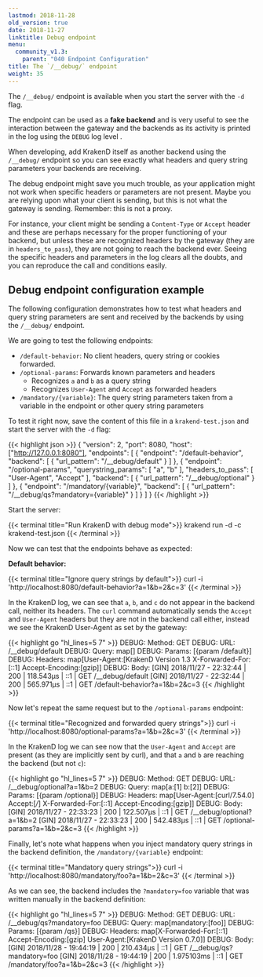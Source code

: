 ```yaml
---
lastmod: 2018-11-28
old_version: true
date: 2018-11-27
linktitle: Debug endpoint
menu:
  community_v1.3:
    parent: "040 Endpoint Configuration"
title: The `/__debug/` endpoint
weight: 35
---
```

The `/__debug/` endpoint is available when you start the server with the `-d` flag.

The endpoint can be used as a **fake backend** and is very useful to see the interaction between the gateway and the backends as its activity is printed in the log using the `DEBUG` log level .

When developing, add KrakenD itself as another backend using the `/__debug/` endpoint so you can see exactly what headers and query string parameters your backends are receiving.

The debug endpoint might save you much trouble, as your application might not work when specific headers or parameters are not present. Maybe you are relying upon what your client is sending, but this is not what the gateway is sending. Remember: this is not a proxy.

For instance, your client might be sending a `Content-Type` or `Accept` header and these are perhaps necessary for the proper functioning of your backend, but unless these are recognized headers by the gateway (they are in `headers_to_pass`), they are not going to reach the backend ever. Seeing the specific headers and parameters in the log clears all the doubts, and you can reproduce the call and conditions easily.

## Debug endpoint configuration example
The following configuration demonstrates how to test what headers and query string parameters are sent and received by the backends by using the `/__debug/` endpoint.

We are going to test the following endpoints:

- `/default-behavior`: No client headers, query string or cookies forwarded.
- `/optional-params`: Forwards known parameters and headers
    - Recognizes `a` and `b` as a query string
    - Recognizes `User-Agent` and `Accept` as forwarded headers
- `/mandatory/{variable}`: The query string parameters taken from a variable in the endpoint or other query string parameters

To test it right now, save the content of this file in a `krakend-test.json` and start the server with the `-d` flag:

{{< highlight json >}}
{
  "version": 2,
  "port": 8080,
  "host": ["http://127.0.0.1:8080"],
  "endpoints": [
    {
      "endpoint": "/default-behavior",
      "backend": [
        {
          "url_pattern": "/__debug/default"
        }
      ]
    },
    {
      "endpoint": "/optional-params",
      "querystring_params": [
          "a",
          "b"
        ],
      "headers_to_pass": [
          "User-Agent",
          "Accept"
        ],
      "backend": [
        {
          "url_pattern": "/__debug/optional"
        }
      ]
    },
    {
      "endpoint": "/mandatory/{variable}",
      "backend": [
        {
          "url_pattern": "/__debug/qs?mandatory={variable}"
        }
      ]
    }
  ]
}
{{< /highlight >}}


Start the server:

{{< terminal title="Run KrakenD with debug mode">}}
krakend run -d -c krakend-test.json
{{< /terminal >}}

Now we can test that the endpoints behave as expected:

**Default behavior:**

{{< terminal title="Ignore query strings by default">}}
curl -i 'http://localhost:8080/default-behavior?a=1&b=2&c=3'
{{< /terminal >}}

In the KrakenD log, we can see that `a`, `b`, and `c` do not appear in the backend call, neither its headers. The `curl` command automatically sends the `Accept` and `User-Agent` headers but they are not in the backend call either, instead we see the KrakenD User-Agent as set by the gateway:

{{< highlight go "hl_lines=5 7" >}}
DEBUG: Method: GET
DEBUG: URL: /__debug/default
DEBUG: Query: map[]
DEBUG: Params: [{param /default}]
DEBUG: Headers: map[User-Agent:[KrakenD Version 1.3 X-Forwarded-For:[::1] Accept-Encoding:[gzip]]
DEBUG: Body:
[GIN] 2018/11/27 - 22:32:44 | 200 |     118.543µs |             ::1 | GET      /__debug/default
[GIN] 2018/11/27 - 22:32:44 | 200 |     565.971µs |             ::1 | GET      /default-behavior?a=1&b=2&c=3
{{< /highlight >}}

Now let's repeat the same request but to the `/optional-params` endpoint:

{{< terminal title="Recognized and forwarded query strings">}}
curl -i 'http://localhost:8080/optional-params?a=1&b=2&c=3'
{{< /terminal >}}

In the KrakenD log we can see now that the `User-Agent` and `Accept` are present (as they are implicitly sent by curl), and that `a` and `b` are reaching the backend (but not `c`):

{{< highlight go "hl_lines=5 7" >}}
DEBUG: Method: GET
DEBUG: URL: /__debug/optional?a=1&b=2
DEBUG: Query: map[a:[1] b:[2]]
DEBUG: Params: [{param /optional}]
DEBUG: Headers: map[User-Agent:[curl/7.54.0] Accept:[*/*] X-Forwarded-For:[::1] Accept-Encoding:[gzip]]
DEBUG: Body:
[GIN] 2018/11/27 - 22:33:23 | 200 |     122.507µs |             ::1 | GET      /__debug/optional?a=1&b=2
[GIN] 2018/11/27 - 22:33:23 | 200 |     542.483µs |             ::1 | GET      /optional-params?a=1&b=2&c=3
{{< /highlight >}}

Finally, let's note what happens when you inject mandatory query strings in the backend definition, the `/mandatory/{variable}` endpoint:

{{< terminal title="Mandatory query strings">}}
curl -i 'http://localhost:8080/mandatory/foo?a=1&b=2&c=3'
{{< /terminal >}}

As we can see, the backend includes the `?mandatory=foo` variable that was written manually in the backend definition:

{{< highlight go "hl_lines=5 7" >}}
DEBUG: Method: GET
DEBUG: URL: /__debug/qs?mandatory=foo
DEBUG: Query: map[mandatory:[foo]]
DEBUG: Params: [{param /qs}]
DEBUG: Headers: map[X-Forwarded-For:[::1] Accept-Encoding:[gzip] User-Agent:[KrakenD Version 0.7.0]]
DEBUG: Body:
[GIN] 2018/11/28 - 19:44:19 | 200 |     210.434µs |             ::1 | GET      /__debug/qs?mandatory=foo
[GIN] 2018/11/28 - 19:44:19 | 200 |    1.975103ms |             ::1 | GET      /mandatory/foo?a=1&b=2&c=3
{{< /highlight >}}
